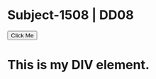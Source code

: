 # Subject-1508 | DD08

<button onclick="myFunction()">Click Me</button>
<script>
function myFunction() {
  var x = document.getElementById("story");
  if (x.style.display === "none") {
    x.style.display = "block";
  } else {
    x.style.display = "none";
  }
}
</script>

<div id="story" markdown="true">

# This is my DIV element.

</div>
